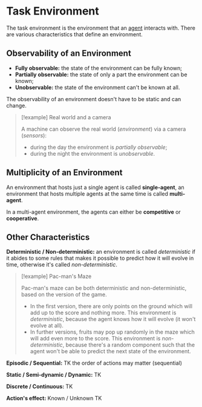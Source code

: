 # Task Environment

The task environment is the environment that an [agent](AI%20and%20ML/Unit%201/Agent.md) interacts with. There are various characteristics that define an environment.

## Observability of an Environment

- **Fully observable:** the state of the environment can be fully known;
- **Partially observable:** the state of only a part the environment can be known;
- **Unobservable:** the state of the environment can't be known at all.

The observability of an environment doesn't have to be static and can change.

> [!example] Real world and a camera
> 
> A machine can observe the real world (*environment*) via a camera (*sensors*):
> - during the day the environment is *partially observable*;
> - during the night the environment is *unobservable*.

## Multiplicity of an Environment

An environment that hosts just a single agent is called **single-agent**, an environment that hosts multiple agents at the same time is called **multi-agent**.

In a multi-agent environment, the agents can either be **competitive** or **cooperative**.

## Other Characteristics

**Deterministic / Non-deterministic:** an environment is called *deterministic* if it abides to some rules that makes it possible to predict how it will evolve in time, otherwise it's called *non-deterministic*.

> [!example] Pac-man's Maze
> 
> Pac-man's maze can be both deterministic and non-deterministic, based on the version of the game.
> 
> - In the first version, there are only points on the ground which will add up to the score and nothing more. This environment is *deterministic*, because the agent knows how it will evolve (it won't evolve at all).
> - In further versions, fruits may pop up randomly in the maze which will add even more to the score. This environment is *non-deterministic*, because there's a random component such that the agent won't be able to predict the next state of the environment.

**Episodic / Sequential:** TK the order of actions may matter (sequential)

**Static / Semi-dynamic / Dynamic:** TK

**Discrete / Continuous:** TK

**Action's effect:** Known / Unknown TK
